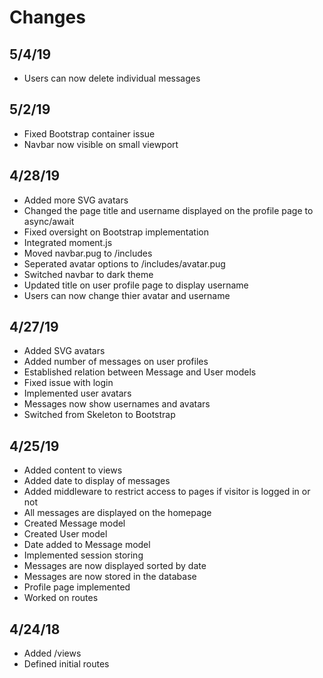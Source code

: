 # Changes

## 5/4/19
* Users can now delete individual messages

## 5/2/19
* Fixed Bootstrap container issue
* Navbar now visible on small viewport

## 4/28/19
* Added more SVG avatars
* Changed the page title and username displayed on the profile page to async/await
* Fixed oversight on Bootstrap implementation
* Integrated moment.js
* Moved navbar.pug to /includes
* Seperated avatar options to /includes/avatar.pug
* Switched navbar to dark theme
* Updated title on user profile page to display username
* Users can now change thier avatar and username

## 4/27/19
* Added SVG avatars
* Added number of messages on user profiles
* Established relation between Message and User models
* Fixed issue with login
* Implemented user avatars
* Messages now show usernames and avatars
* Switched from Skeleton to Bootstrap

## 4/25/19
* Added content to views
* Added date to display of messages
* Added middleware to restrict access to pages if visitor is logged in or not
* All messages are displayed on the homepage
* Created Message model
* Created User model
* Date added to Message model
* Implemented session storing
* Messages are now displayed sorted by date
* Messages are now stored in the database
* Profile page implemented
* Worked on routes

## 4/24/18
* Added /views
* Defined initial routes